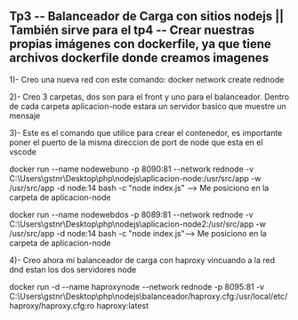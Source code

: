 ## Tp3 -- Balanceador de Carga con sitios nodejs || También sirve para el tp4 -- Crear nuestras propias imágenes con dockerfile, ya que tiene archivos dockerfile donde creamos imagenes

1)- Creo una nueva red con este comando: docker network create rednode

2)- Creo 3 carpetas, dos son para el front y uno para el balanceador. Dentro de cada carpeta aplicacion-node estara un servidor basico que muestre un mensaje

3)- Este es el comando que utilice para crear el contenedor, es importante poner el puerto de la misma direccion de port de node que esta en el vscode

docker run --name nodewebuno -p 8090:81 --network rednode -v C:\Users\gstnr\Desktop\php\nodejs\aplicacion-node:/usr/src/app -w /usr/src/app -d node:14 bash -c "node index.js" --> Me posiciono en la carpeta de aplicacion-node 

docker run --name nodewebdos -p 8089:81 --network rednode -v C:\Users\gstnr\Desktop\php\nodejs\aplicacion-node2:/usr/src/app -w /usr/src/app -d node:14 bash -c "node index.js"--> Me posiciono en la carpeta de aplicacion-node 

4)- Creo ahora mi balanceador de carga con haproxy vincuando a la red dnd estan los dos servidores node

docker run -d --name haproxynode --network rednode -p 8095:81 -v C:\Users\gstnr\Desktop\php\nodejs\balanceador/haproxy.cfg:/usr/local/etc/haproxy/haproxy.cfg:ro haproxy:latest  
